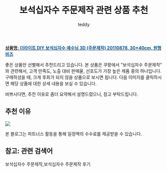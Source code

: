 ﻿---
layout: post
title:  "보석십자수 주문제작 관련 상품 추천"
author: teddy
categories: [ 가구/인테리어 ]
tags: [보석십자수 주문제작,보석십자수 주문제작 후기]
image: https://static.coupangcdn.com/image/vendor_inventory/00b0/4957dbbbd09f55659aa6bb082b1431e31d83f2f7f0373dc61a0fd915fdc3.jpg 
description: "쿠팡에서 보석십자수 주문제작 관련 상품으로 가장 고객 선호도가 높은 제품 중 하나입니다."
---

<a href="https://link.coupang.com/re/AFFSDP?lptag=AF5184500&pageKey=2375899406&itemId=4139982553&vendorItemId=72123890104&traceid=V0-153-dd1dbcfeab6d513e"><b>상품명: <font color='#01579B'>더라이트 DIY 보석십자수 예수님 3D (주문제작) 20110878, 30*40cm, 원형비즈</font></b></a>

좋은 상품만 선별해서 추천드리고 있습니다.
본 상품은 쿠팡에서 "보석십자수 주문제작" 와 관련해서, 고객 만족도, 노출 대비 판매율, 선호도가 가장 높은 제품 중의 하나입니다.
구매하셨을 때, 크게 후회가 되지 않을 상품으로 보시면 됩니다. 
다음 이미지를 클릭하시면 해당 상품에 대한 상세 내용을 보실 수 있습니다.

바쁘시다면, 추천 이유로 좀더 요약해서 설명드렸으니, 참고 부탁드립니다.

## 추천 이유 

<a href="https://link.coupang.com/re/AFFSDP?lptag=AF5184500&pageKey=2375899406&itemId=4139982553&vendorItemId=72123890104&traceid=V0-153-dd1dbcfeab6d513e"><img src="https://thumbnail10.coupangcdn.com/thumbnails/remote/q89/image/vendor_inventory/655c/95c87a30a7ecde8bb70985f9c3cee9a5e48cb7764dc8c73f578452e0ca7c.jpg"></a> 

본 블로그는 파트너스 활동을 통해 일정액의 수수료를 제공받을 수 있습니다.

## 참고: 관련 검색어    
보석십자수 주문제작,보석십자수 주문제작 후기